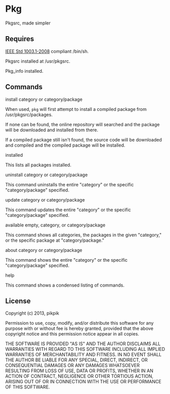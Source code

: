 Pkg
===

Pkgsrc, made simpler


Requires
--------

[IEEE Std 1003.1-2008](http://pubs.opengroup.org/onlinepubs/9699919799/utilities/sh.html) compliant /bin/sh.

Pkgsrc installed at /usr/pkgsrc.

Pkg_info installed.


Commands
--------

install    category or category/package

  When used, `pkg` will first attempt to install a compiled package from /usr/pkgsrc/packages.

  If none can be found, the online repository will searched and the package will be downloaded and installed from there.

  If a compiled package still isn't found, the source code will be downloaded and compiled and the compiled package will be installed.

installed

  This lists all packages installed.

uninstall  category or category/package

  This command uninstalls the entire "category" or the specific "category/package" specified.

update     category or category/package

  This command updates the entire "category" or the specific "category/package" specified.

available  empty, category, or category/package

  This command shows all categories, the packages in the given "category," or the specific package at "category/package."

about      category or category/package

  This command shows the entire "category" or the specific "category/package" specified.

help

  This command shows a condensed listing of commands.


License
-------

Copyright (c) 2013, pikpik

Permission to use, copy, modify, and/or distribute this software for any purpose with or without fee is hereby granted, provided that the above copyright notice and this permission notice appear in all copies.

THE SOFTWARE IS PROVIDED "AS IS" AND THE AUTHOR DISCLAIMS ALL WARRANTIES WITH REGARD TO THIS SOFTWARE INCLUDING ALL IMPLIED WARRANTIES OF MERCHANTABILITY AND FITNESS. IN NO EVENT SHALL THE AUTHOR BE LIABLE FOR ANY SPECIAL, DIRECT, INDIRECT, OR CONSEQUENTIAL DAMAGES OR ANY DAMAGES WHATSOEVER RESULTING FROM LOSS OF USE, DATA OR PROFITS, WHETHER IN AN ACTION OF CONTRACT, NEGLIGENCE OR OTHER TORTIOUS ACTION, ARISING OUT OF OR IN CONNECTION WITH THE USE OR PERFORMANCE OF THIS SOFTWARE.
